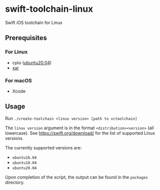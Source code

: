 # swift-toolchain-linux

Swift iOS toolchain for Linux

## Prerequisites

### For Linux

* cpio ([ubuntu20.04](https://packages.ubuntu.com/focal/cpio))
* [xar](http://mackyle.github.io/xar/)

### For macOS

* Xcode

## Usage

Run `./create-toolchain <linux version> [path to xctoolchain]`

The `linux version` argument is in the format `<distribution><version>` (all lowercase). See <https://swift.org/download/> for the list of supported Linux versions.

The currently supported versions are:
- `ubuntu16.04`
- `ubuntu18.04`
- `ubuntu20.04`

Upon completion of the script, the output can be found in the `packages` directory.
